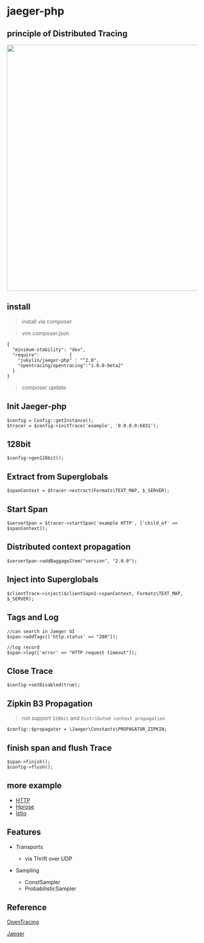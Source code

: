 # jaeger-php

## principle of Distributed Tracing

<img src="https://upload.cc/i/OhsjA0.jpg" width="700px" height="650px" />

## install
> install via composer

> vim composer.json 

```
{
  "minimum-stability": "dev",
  "require":           {
    "jukylin/jaeger-php" : "^2.0",
    "opentracing/opentracing":"1.0.0-beta2"
  }
}
```

> composer update


## Init Jaeger-php

```
$config = Config::getInstance();
$tracer = $config->initTrace('example', '0.0.0.0:6831');
```

## 128bit

```
$config->gen128bit();
```

## Extract from Superglobals

```
$spanContext = $tracer->extract(Formats\TEXT_MAP, $_SERVER);
```

## Start Span

```
$serverSpan = $tracer->startSpan('example HTTP', ['child_of' => $spanContext]);

```

## Distributed context propagation
```
$serverSpan->addBaggageItem("version", "2.0.0");
```

## Inject into Superglobals

```
$clientTrace->inject($clientSapn1->spanContext, Formats\TEXT_MAP, $_SERVER);
```


## Tags and Log

```
//can search in Jaeger UI
$span->addTags(['http.status' => "200"]);

//log record
$span->log(['error' => "HTTP request timeout"]);

```

## Close Trace

```
$config->setDisabled(true);
```

## Zipkin B3 Propagation

> not support ```128bit``` and  ```Distributed context propagation ```

```
$config::$propagator = \Jaeger\Constants\PROPAGATOR_ZIPKIN;
```


## finish span and flush Trace 

```
$span->finish();
$config->flush();
```

##  more example

- [HTTP](https://github.com/jukylin/jaeger-php/blob/master/example/HTTP.php)
- [Hprose](https://github.com/jukylin/blog/blob/master/Uber%E5%88%86%E5%B8%83%E5%BC%8F%E8%BF%BD%E8%B8%AA%E7%B3%BB%E7%BB%9FJaeger%E4%BD%BF%E7%94%A8%E4%BB%8B%E7%BB%8D%E5%92%8C%E6%A1%88%E4%BE%8B%E3%80%90PHP%20%20%20Hprose%20%20%20Go%E3%80%91.md#跨语言调用案例)
- [Istio](https://github.com/jukylin/jaeger-php/blob/master/example/README.md)

## Features

- Transports
    - via Thrift over UDP
    
- Sampling
    - ConstSampler
    - ProbabilisticSampler



## Reference

[OpenTracing](http://opentracing.io/)

[Jaeger](https://uber.github.io/jaeger/)
